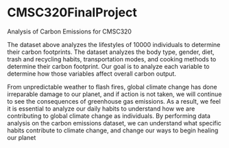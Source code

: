 # CMSC320FinalProject
Analysis of Carbon Emissions for CMSC320

The dataset above analyzes the lifestyles of 10000 individuals to determine their carbon footprints. 
The dataset analyzes the body type, gender, diet, trash and recycling habits, transportation modes, and cooking methods to determine their carbon footprint. 
Our goal is to analyze each variable to determine how those variables affect overall carbon output. 

From unpredictable weather to flash fires, global climate change has done irreparable damage to our planet, and if action is not taken, we will continue to see the consequences of greenhouse gas emissions. 
As a result, we feel it is essential to analyze our daily habits to understand how we are contributing to global climate change as individuals. 
By performing data analysis on the carbon emissions dataset, we can understand what specific habits contribute to climate change, and change our ways to begin healing our planet
